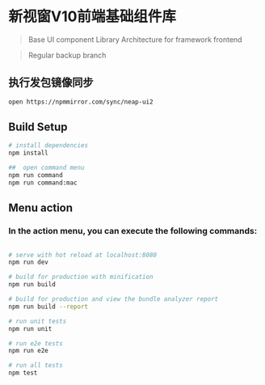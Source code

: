 #  新视窗V10前端基础组件库

>  Base UI component Library Architecture for framework frontend

>  Regular backup branch

## 执行发包镜像同步
``` bash
open https://npmmirror.com/sync/neap-ui2
```


## Build Setup

``` bash
# install dependencies
npm install

##  open command menu
npm run command
npm run command:mac

```
## Menu action
### In the action menu, you can execute the following commands:

``` bash

# serve with hot reload at localhost:8080
npm run dev

# build for production with minification
npm run build

# build for production and view the bundle analyzer report
npm run build --report

# run unit tests
npm run unit

# run e2e tests
npm run e2e

# run all tests
npm test

```

